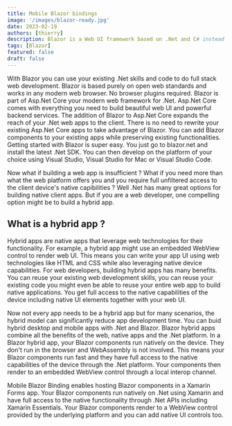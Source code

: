```yaml
---
title: Mobile Blazor bindings
image: '/images/blazor-ready.jpg'
date: 2023-02-19
authors: [thierry]
description: Blazor is a Web UI framework based on .Net and C# instead of JavaScript. As you know .Net has a great support for building server rendered web apps for a long time with Asp.Net and Asp.Net Core. But previously if you wanted to do anything in the browser that meant writing some JavaScript. Blazor enables you to add client-side functionality and interactivity to your Asp.Net Core web apps using just .Net. No JavaScript required.
tags: [Blazor]
featured: false
draft: false
---
```


With Blazor you can use your existing .Net skills and code to do full stack web development. Blazor is based purely on open web standards and works in any modern web browser. No browser plugins required. Blazor is part of Asp.Net Core your modern web framework for .Net. Asp.Net Core comes with everything you need to build beautiful web UI and powerful backend services. The addition of Blazor to Asp.Net Core expands the reach of your .Net web apps to the client. There is no need to rewrite your existing Asp.Net Core apps to take advantage of Blazor. You can add Blazor components to your existing apps while preserving existing functionalities. Getting started with Blazor is super easy. You just go to blazor.net and install the latest .Net SDK. You can then develop on the platform of your choice using Visual Studio, Visual Studio for Mac or Visual Studio Code.

Now what if building a web app is insufficient ? What if you need more than what the web platform offers you and you require full unfiltered access to the client device's native capibilities ? Well .Net has many great options for building native client apps. But if you are a web developer, one compelling option might be to build a hybrid app.

## What is a hybrid app ?

Hybrid apps are native apps that leverage web technologies for their functionality. For example, a hybrid app might use an embedded WebView control to render web UI. This means you can write your app UI using web technologies like HTML and CSS while also leveraging native device capabilities. For web developers, building hybrid apps has many benefits. You can reuse your existing web development skills, you can reuse your existing code you might even be able to reuse your entire web app to build native applications. You get full access to the native capabilities of the device including native UI elements together with your web UI. 

Now not every app needs to be a hybrid app but for many scenarios, the hybrid model can significantly reduce app development time. You can buid hybrid desktop and mobile apps with .Net and Blazor. Blazor hybrid apps combine all the benefits of the web, native apps and the .Net platform. In a Blazor hybrid app, your Blazor components run natively on the device. They don't run in the browser and WebAssembly is not involved. This means your Blazor components run fast and they have full access to the native capabilities of the device through the .Net platform. Your components then render to an embedded WebView control through a local interop channel.

Mobile Blazor Binding enables hosting Blazor components in a Xamarin Forms app. Your Blazor components run natively on .Net using Xamarin and have full access to the native functionality through .Net APIs including Xamarin Essentials. Your Blazor components render to a WebView control provided by the underlying platform and you can add native UI controls too.
